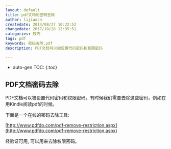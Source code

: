 ```yaml
---
layout: default
title: pdf文档的密码去除
author: lijiaocn
createdate: 2014/08/27 10:22:52
changedate: 2017/10/28 12:35:51
categories: 技巧
tags: pdf
keywords: 密码去除,pdf
description: PDF文档可以被设置代码密码和权限密码

---
```


* auto-gen TOC:
{:toc}

## PDF文档密码去除

PDF文档可以被设置代码密码和权限密码。有时候我们需要去除这些密码，例如在用Kindle阅读pdf的时候。

下面是一个在线的密码去除工具:

[http://www.pdfdo.com/pdf-remove-restriction.aspx](http://www.pdfdo.com/pdf-remove-restriction.aspx)

经验证可用, 可以用来去除权限密码。
